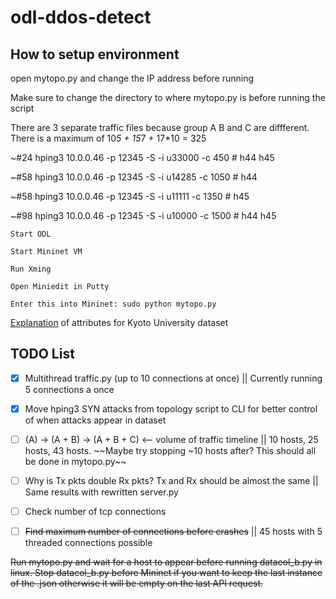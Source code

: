 # odl-ddos-detect

## How to setup environment

open mytopo.py and change the IP address before running

Make sure to change the directory to where mytopo.py is before running the script

There are 3 separate traffic files because group A B and C are diffferent. There is a maximum of 10*5 + 15*7 + 17*10 = 325

~#24
hping3 10.0.0.46 -p 12345 -S -i u33000 -c 450    # h44 h45

~#58
hping3 10.0.0.46 -p 12345 -S -i u14285 -c 1050   # h44 

~#58
hping3 10.0.0.46 -p 12345 -S -i u11111 -c 1350   # h45

~#98
hping3 10.0.0.46 -p 12345 -S -i u10000 -c 1500   # h44 h45
```
Start ODL

Start Mininet VM

Run Xming

Open Miniedit in Putty

Enter this into Mininet: sudo python mytopo.py
```

[Explanation](http://www.takakura.com/Kyoto_data/BenchmarkData-Description-v5.pdf) of attributes for Kyoto University dataset

## TODO List

- [x] Multithread traffic.py (up to 10 connections at once) || Currently running 5 connections a once

- [x] Move hping3 SYN attacks from topology script to CLI for better control of when attacks appear in dataset

- [ ] (A) -> (A + B) -> (A + B + C) <-- volume of traffic timeline || 10 hosts, 25 hosts, 43 hosts. ~~Maybe try stopping ~10 hosts after? This should all be done in mytopo.py~~

- [ ] Why is Tx pkts double Rx pkts? Tx and Rx should be almost the same || Same results with rewritten server.py

- [ ] Check number of tcp connections

- [ ] ~~Find maximum number of connections before crashes~~ || 45 hosts with 5 threaded connections possible




~~Run mytopo.py and wait for a host to appear before running datacol_b.py in linux. Stop datacol_b.py before Mininet if you want to keep the last instance of the .json otherwise it will be empty on the last API request.~~
